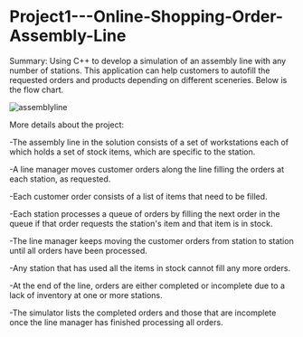 # Project1---Online-Shopping-Order-Assembly-Line
Summary: Using C++ to develop a simulation of an assembly line with any number of stations. This application can help customers to autofill the requested orders and products depending on different sceneries. Below is the flow chart. 

![assemblyline](https://user-images.githubusercontent.com/97316979/211911917-ab84ff79-fdd4-4af5-9c13-056dfb72dae5.jpg)

More details about the project:

-The assembly line in the solution consists of a set of workstations each of which holds a set of stock items, which are specific to the station. 

-A line manager moves customer orders along the line filling the orders at each station, as requested. 

-Each customer order consists of a list of items that need to be filled. 

-Each station processes a queue of orders by filling the next order in the queue if that order requests the station's item and that item is in stock. 

-The line manager keeps moving the customer orders from station to station until all orders have been processed. 

-Any station that has used all the items in stock cannot fill any more orders. 

-At the end of the line, orders are either completed or incomplete due to a lack of inventory at one or more stations. 

-The simulator lists the completed orders and those that are incomplete once the line manager has finished processing all orders.

